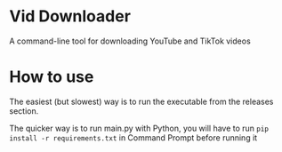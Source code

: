 # Vid Downloader
A command-line tool for downloading YouTube and TikTok videos

# How to use
The easiest (but slowest) way is to run the executable from the releases section.

The quicker way is to run main.py with Python, you will have to run `pip install -r requirements.txt` in Command Prompt before running it

